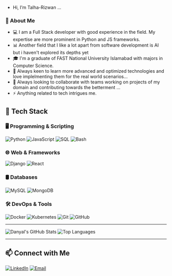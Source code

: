 - Hi, I’m Talha-Rizwan ...

### 🚀 About Me
- 💻 I am a Full Stack developer with good experience in the field. My expertise are more prominent in Python and JS frameworks.
- 📊 Another field that I like a lot apart from software development is AI but i haven't explored its depths yet
- 🎓 I'm a graduate of FAST National University Islamabad with majors in Computer Science.
- 🧠 Always keen to learn more advanced and optimized technologies and love implelmenting them for the real world scenarios...
- 🤝 Always looking to collaborate with teams working on projects of my domain and contributing towards the betterment ...
- ⚡ Anything related to tech intrigues me.

## 🚀 Tech Stack

### 🖥️ Programming & Scripting
![Python](https://img.shields.io/badge/Python-3776AB?style=for-the-badge&logo=python&logoColor=white)
![JavaScript](https://img.shields.io/badge/JavaScript-F7DF1E?style=for-the-badge&logo=javascript&logoColor=black)
![SQL](https://img.shields.io/badge/SQL-4479A1?style=for-the-badge&logo=sqlite&logoColor=white)
![Bash](https://img.shields.io/badge/Bash-4EAA25?style=for-the-badge&logo=gnu-bash&logoColor=white)

### 🌐 Web & Frameworks
![Django](https://img.shields.io/badge/Django-092E20?style=for-the-badge&logo=django&logoColor=white)
![React](https://img.shields.io/badge/React-61DAFB?style=for-the-badge&logo=react&logoColor=black)

### 🛢️ Databases
![MySQL](https://img.shields.io/badge/MySQL-4479A1?style=for-the-badge&logo=mysql&logoColor=white)
![MongoDB](https://img.shields.io/badge/MongoDB-47A248?style=for-the-badge&logo=mongodb&logoColor=white)

### 🛠️ DevOps & Tools
![Docker](https://img.shields.io/badge/Docker-2496ED?style=for-the-badge&logo=docker&logoColor=white)
![Kubernetes](https://img.shields.io/badge/Kubernetes-326CE5?style=for-the-badge&logo=kubernetes&logoColor=white)
![Git](https://img.shields.io/badge/Git-F05032?style=for-the-badge&logo=git&logoColor=white)
![GitHub](https://img.shields.io/badge/GitHub-181717?style=for-the-badge&logo=github&logoColor=white)

---

![Danyal's GitHub Stats](https://github-readme-stats.vercel.app/api?username=Talha-Rizwan&show_icons=true&theme=radical)
![Top Languages](https://github-readme-stats.vercel.app/api/top-langs/?username=Talha-Rizwan&layout=compact&theme=radical)

---

## 📫 Connect with Me  
[![LinkedIn](https://img.shields.io/badge/LinkedIn-0A66C2?style=for-the-badge&logo=linkedin&logoColor=white)](https://www.linkedin.com/in/talha-rizwan-m/)
[![Email](https://img.shields.io/badge/Email-D14836?style=for-the-badge&logo=gmail&logoColor=white)](mailto:talharizwan667@gmail,com)

